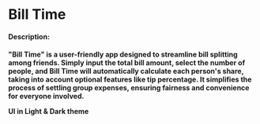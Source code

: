 <h1>Bill Time</h1>
<h4>Description:<h4>
<p>
"Bill Time" is a user-friendly app designed to streamline bill splitting among friends. Simply input the total bill amount, select the number of people, and Bill Time will automatically calculate each person's share, taking into account optional features like tip percentage. It simplifies the process of settling group expenses, ensuring fairness and convenience for everyone involved.
</p>
<p>UI in Light & Dark theme</p>
<div>
  <img src = " ">
</div>
